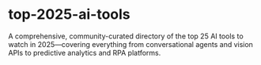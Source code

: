 # top-2025-ai-tools
A comprehensive, community-curated directory of the top 25 AI tools to watch in 2025—covering everything from conversational agents and vision APIs to predictive analytics and RPA platforms.
